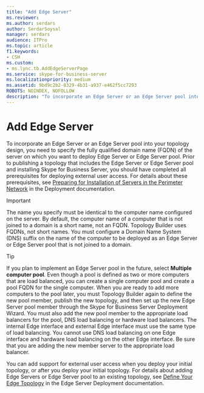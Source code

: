 ```yaml
---
title: "Add Edge Server"
ms.reviewer: 
ms.author: serdars
author: SerdarSoysal
manager: serdars
audience: ITPro
ms.topic: article
f1.keywords:
- CSH
ms.custom:
- ms.lync.tb.AddEdgeServerPage
ms.service: skype-for-business-server
ms.localizationpriority: medium
ms.assetid: 9bd9c2b2-8329-4b31-a937-e462f5cc7293
ROBOTS: NOINDEX, NOFOLLOW
description: "To incorporate an Edge Server or an Edge Server pool into your topology design, you need to specify the fully qualified domain name (FQDN) of the server on which you want to deploy Edge Server or Edge Server pool. Prior to publishing a topology that includes the Edge Server or Edge Server pool and installing Skype for Business Server, you should have completed all prerequisites for deploying external user access. For details about these prerequisites, see Preparing for Installation of Servers in the Perimeter Network in the Deployment documentation."
---
```


# Add Edge Server

To incorporate an Edge Server or an Edge Server pool into your topology design, you need to specify the fully qualified domain name (FQDN) of the server on which you want to deploy Edge Server or Edge Server pool. Prior to publishing a topology that includes the Edge Server or Edge Server pool and installing Skype for Business Server, you should have completed all prerequisites for deploying external user access. For details about these prerequisites, see [Preparing for Installation of Servers in the Perimeter Network](/previous-versions/office/lync-server-2013/lync-server-2013-preparing-for-installation-of-servers-in-the-perimeter-network) in the Deployment documentation.

> [!IMPORTANT]
> The name you specify must be identical to the computer name configured on the server. By default, the computer name of a computer that is not joined to a domain is a short name, not an FQDN. Topology Builder uses FQDNs, not short names. You must configure a Domain Name System (DNS) suffix on the name of the computer to be deployed as an Edge Server or Edge Server pool that is not joined to a domain.

> [!TIP]
> If you plan to implement an Edge Server pool in the future, select **Multiple computer pool**. Even though a pool is defined as two or more computers that are load balanced, you can create a single computer pool and create a pool FQDN for the single computer. When you are ready to add more computers to the pool later, you must Topology Builder again to define the new pool member, publish the new topology, and then set up the new Edge Server pool member through the Skype for Business Server Deployment Wizard. You must also add the new pool member to the appropriate load balancers for the pool, DNS load balancing or hardware load balancers. The internal Edge interface and external Edge interface must use the same type of load balancing. You cannot use DNS load balancing on one Edge interface and hardware load balancing on the other Edge interface. Be sure that you are adding the new member server to the appropriate load balancer.

You can add support for external user access when you deploy your initial topology, or after you deploy your initial topology. For details about adding Edge Servers or Edge Server pool to an existing topology, see [Define Your Edge Topology](/previous-versions/office/lync-server-2013/lync-server-2013-define-your-edge-topology) in the Edge Server Deployment documentation.